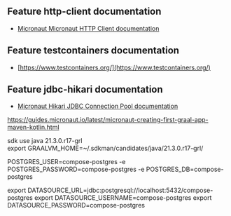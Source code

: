 ## Feature http-client documentation

- [Micronaut Micronaut HTTP Client documentation](https://docs.micronaut.io/latest/guide/index.html#httpClient)

## Feature testcontainers documentation

- [https://www.testcontainers.org/](https://www.testcontainers.org/)

## Feature jdbc-hikari documentation

- [Micronaut Hikari JDBC Connection Pool documentation](https://micronaut-projects.github.io/micronaut-sql/latest/guide/index.html#jdbc)


https://guides.micronaut.io/latest/micronaut-creating-first-graal-app-maven-kotlin.html

sdk use java 21.3.0.r17-grl                                                                                                                                   
export  GRAALVM_HOME=~/.sdkman/candidates/java/21.3.0.r17-grl/

POSTGRES_USER=compose-postgres -e POSTGRES_PASSWORD=compose-postgres -e POSTGRES_DB=compose-postgres

export DATASOURCE_URL=jdbc:postgresql://localhost:5432/compose-postgres
export DATASOURCE_USERNAME=compose-postgres
export DATASOURCE_PASSWORD=compose-postgres


